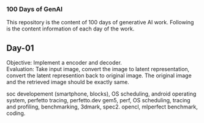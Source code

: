 ### 100 Days of GenAI

This repository is the content of 100 days of generative AI work.
Following is the content information of each day of the work.

## Day-01

Objective: Implement a encoder and decoder.  
Evaluation: Take input image, convert the image to latent representation, convert the latent represention back to original image. The original image and the retrieved image should be exactly same.

soc developement (smartphone, blocks), OS scheduling, android operating system,
perfetto tracing, perfetto.dev
gem5, perf, OS scheduling, tracing and profiling, benchmarking, 3dmark, spec2.
opencl, mlperfect benchmark, coding.
